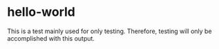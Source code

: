 # hello-world

This is a test mainly used for only testing. Therefore, testing will only be accomplished with this output.
